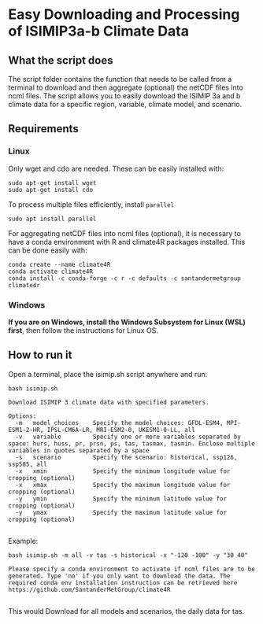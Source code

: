 # Easy Downloading and Processing of ISIMIP3a-b Climate Data
## What the script does
The script folder contains the function that needs to be called from a terminal to download and then aggregate (optional) the netCDF files into ncml files. The script allows you to easily download the ISIMIP 3a and b climate data for a specific region, variable, climate model, and scenario.

## Requirements
### Linux
Only wget and cdo are needed. These can be easily installed with:

```
sudo apt-get install wget
sudo apt-get install cdo
```
To process multiple files efficiently, install `parallel`
```
sudo apt install parallel
```

For aggregating netCDF files into ncml files (optional), it is necessary to have a conda environment with R and climate4R packages installed. This can be done easily with:

```
conda create --name climate4R
conda activate climate4R
conda install -c conda-forge -c r -c defaults -c santandermetgroup climate4r
```
### Windows
**If you are on Windows, install the Windows Subsystem for Linux (WSL) first**, then follow the instructions for Linux OS.

## How to run it
Open a terminal, place the isimip.sh script anywhere and run:

```
bash isimip.sh
```
```
Download ISIMIP 3 climate data with specified parameters.

Options:
  -m   model_choices    Specify the model choices: GFDL-ESM4, MPI-ESM1-2-HR, IPSL-CM6A-LR, MRI-ESM2-0, UKESM1-0-LL, all
  -v   variable         Specify one or more variables separated by space: hurs, huss, pr, prsn, ps, tas, tasmax, tasmin. Enclose multiple variables in quotes separated by a space
  -s   scenario         Specify the scenario: historical, ssp126, ssp585, all
  -x   xmin             Specify the minimum longitude value for cropping (optional)
  -x   xmax             Specify the maximum longitude value for cropping (optional)
  -y   ymin             Specify the minimum latitude value for cropping (optional)
  -y   ymax             Specify the maximum latitude value for cropping (optional)


```
Example:
```
bash isimip.sh -m all -v tas -s historical -x "-120 -100" -y "30 40"

Please specify a conda environment to activate if ncml files are to be generated. Type 'no' if you only want to download the data. The required conda env installation instruction can be retrieved here https://github.com/SantanderMetGroup/climate4R


```

This would Download for all models and scenarios, the daily data for tas.
